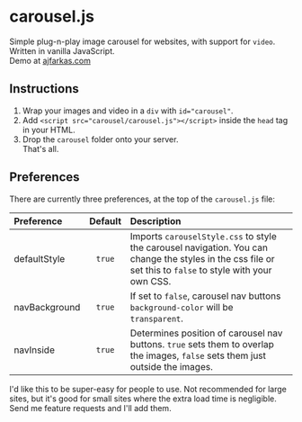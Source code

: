 carousel.js
===========

Simple plug-n-play image carousel for websites, with support for `video`.
<br/>Written in vanilla JavaScript. 
<br/>Demo at [ajfarkas.com](http://www.ajfarkas.com/image-carousel/)

Instructions
------------
1. Wrap your images and video in a `div` with `id="carousel"`.
2. Add `<script src="carousel/carousel.js"></script>` inside the `head` tag in your HTML.
3. Drop the `carousel` folder onto your server.
<br/>That's all.

Preferences
-----------
There are currently three preferences, at the top of the `carousel.js` file:

|Preference |Default   |Description|
|:----------|:--------:|:----------|
|defaultStyle|`true`|Imports `carouselStyle.css` to style the carousel navigation. You can change the styles in the css file or set this to `false` to style with your own CSS.|
|navBackground|`true`|If set to `false`, carousel nav buttons `background-color` will be `transparent`.| 
|navInside|`true`|Determines position of carousel nav buttons. `true` sets them to overlap the images, `false` sets them just outside the images.|

I'd like this to be super-easy for people to use. Not recommended for large sites, but it's good for small sites where the extra load time is negligible. Send me feature requests and I'll add them.  
